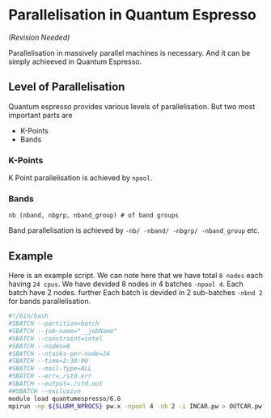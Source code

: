 # Parallelisation in Quantum Espresso 

*(Revision Needed)*

Parallelisation in massively parallel machines is necessary. And it can be simply achieeved in Quantum Espresso. 

## Level of Parallelisation

Quantum espresso provides various levels of parallelisation. But two most important parts are 
* K-Points
* Bands

### K-Points

K Point parallelisation is achieved by `npool`.

### Bands
    ­nb (­nband, ­nbgrp, ­nband_group) # of band groups
Band parallelisation is achieved by `-nb/ -nband/ -nbgrp/ -nband_group` etc.

## Example

Here is an example script. We can note here that we have total `8 nodes` each having `24 cpus`. We have devided 8 nodes in 4 batches `-npool 4`. Each batch have 2 nodes. further Each batch is devided in 2 sub-batches `-nbnd 2`
 for bands parallelisation.
 
```bash
#!/bin/bash
#SBATCH --partition=batch
#SBATCH --job-name="__jobName"
#SBATCH --constraint=intel
#SBATCH --nodes=8
#SBATCH --ntasks-per-node=24
#SBATCH --time=2:30:00
#SBATCH --mail-type=ALL
#SBATCH --err=./std.err
#SBATCH --output=./std.out
##SBATCH --exclusive
module load quantumespresso/6.6
mpirun -np ${SLURM_NPROCS} pw.x -npool 4 -nb 2 -i INCAR.pw > OUTCAR.pw
```